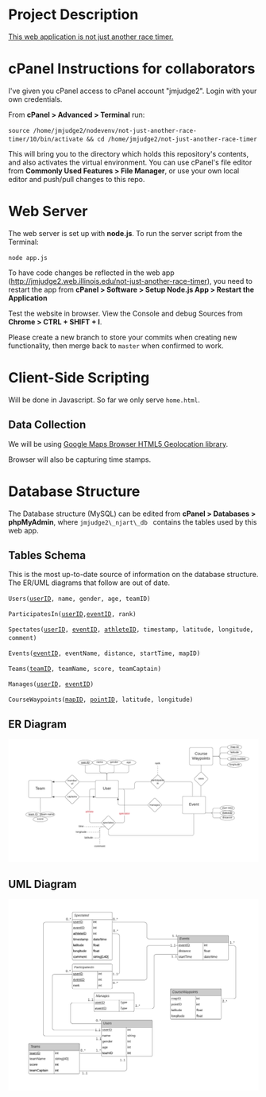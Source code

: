  # Project Description
 
  [This web application is not just another race timer.](https://wiki.illinois.edu/wiki/x/1pxHKw)

# cPanel Instructions for collaborators
I've given you cPanel access to cPanel account "jmjudge2". Login with your own credentials. 

From **cPanel > Advanced > Terminal** run:

`
source /home/jmjudge2/nodevenv/not-just-another-race-timer/10/bin/activate && cd /home/jmjudge2/not-just-another-race-timer
`
 
 This will bring you to the directory which holds this repository's contents, and also activates the virtual environment. You can use cPanel's file editor from **Commonly Used Features > File Manager**, or use your own local editor and push/pull changes to this repo.
 

 
# Web Server
  
The web server is set up with **node.js**. To run the server script from the Terminal:

`
  node app.js
`
  
To have code changes be reflected in the web app (http://jmjudge2.web.illinois.edu/not-just-another-race-timer), you need to restart the app from **cPanel > Software > Setup Node.js App > Restart the Application**

Test the website in browser. View the Console and debug Sources from **Chrome > CTRL + SHIFT + I**.

Please create a new branch to store your commits when creating new functionality, then merge back to `master` when confirmed to work.

# Client-Side Scripting
Will be done in Javascript.
So far we only serve `home.html`.

## Data Collection

We will be using [Google Maps Browser HTML5 Geolocation library](https://developers.google.com/maps/documentation/javascript/examples/map-geolocation).

Browser will also be capturing time stamps.

# Database Structure 

 The Database structure (MySQL) can be edited from **cPanel > Databases > phpMyAdmin**, where 
`jmjudge2\_njart\_db `
  contains the tables used by this web app.

## Tables Schema
This is the most up-to-date source of information on the database structure. The ER/UML diagrams that follow are out of date.

`Users(`<ins>`userID`</ins>`, name, gender, age, teamID)`
 
`ParticipatesIn(`<ins>`userID`</ins>`,`<ins>`eventID`</ins>`, rank)`

`Spectates(`<ins>`userID`</ins>`, `<ins>`eventID`</ins>`, `<ins>`athleteID`</ins>`, timestamp, latitude, longitude, comment)`
 
`Events(`<ins>`eventID`</ins>`, eventName, distance, startTime, mapID)`
 
`Teams(`<ins>`teamID`</ins>`, teamName, score, teamCaptain)`

`Manages(`<ins>`userID`</ins>`, `<ins>`eventID`</ins>`)`

`CourseWaypoints(`<ins>`mapID`</ins>`, `<ins>`pointID`</ins>`, latitude, longitude)`

## ER Diagram
![ER diagram](https://github.com/john-judge/not-just-another-race-timer/blob/master/images/Database%20ER%20--%20Race%20Timer%20(1).png)

## UML Diagram
![UML diagram](https://github.com/john-judge/not-just-another-race-timer/blob/master/images/UML_race_timer.png)
